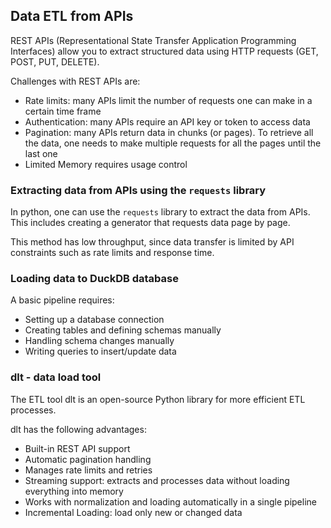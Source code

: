 ## Data ETL from APIs

REST APIs (Representational State Transfer Application Programming Interfaces) allow you to extract structured data using HTTP requests (GET, POST, PUT, DELETE). 

Challenges with REST APIs are:

- Rate limits: many APIs limit the number of requests one can make in a certain time frame
- Authentication: many APIs require an API key or token to access data
- Pagination: many APIs return data in chunks (or pages). To retrieve all the data, one needs to make multiple requests for all the pages until the last one
- Limited Memory requires usage control

### Extracting data from APIs using the `requests` library
In python, one can use the `requests` library to extract the data from APIs. This includes creating a generator that requests data page by page.

This method has low throughput, since data transfer is limited by API constraints such as rate limits and response time. 

### Loading data to DuckDB database
A basic pipeline requires:

- Setting up a database connection
- Creating tables and defining schemas manually
- Handling schema changes manually
- Writing queries to insert/update data

### dlt - data load tool
The ETL tool dlt is an open-source Python library for more efficient ETL processes.

dlt has the following advantages:

- Built-in REST API support
- Automatic pagination handling
- Manages rate limits and retries
- Streaming support: extracts and processes data without loading everything into memory
- Works with normalization and loading automatically in a single pipeline
- Incremental Loading: load only new or changed data



